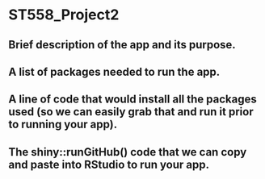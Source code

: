 # ST558_Project2

## Brief description of the app and its purpose.


## A list of packages needed to run the app.


## A line of code that would install all the packages used (so we can easily grab that and run it prior to running your app).



## The shiny::runGitHub() code that we can copy and paste into RStudio to run your app.


